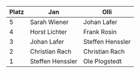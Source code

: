 | Platz | Jan                 | Olli                     |
|-------|---------------------|--------------------------|
| 5     | Sarah Wiener        | Johan Lafer               |
| 4     | Horst Lichter       | Frank Rosin               |
| 3     | Johan Lafer         | Steffen Henssler          |
| 2     | Christian Rach       | Christian Rach            |
| 1     | Steffen Henssler     | Ole Plogstedt             |
